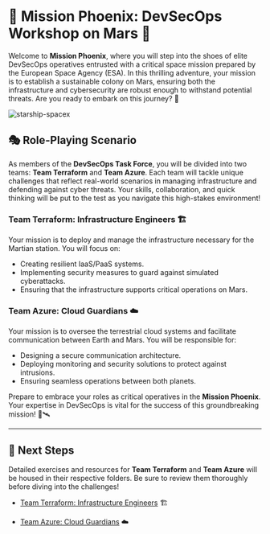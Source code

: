# 🚀 **Mission Phoenix: DevSecOps Workshop on Mars** 🌌

Welcome to **Mission Phoenix**, where you will step into the shoes of elite DevSecOps operatives entrusted with a critical space mission prepared by the European Space Agency (ESA). In this thrilling adventure, your mission is to establish a sustainable colony on Mars, ensuring both the infrastructure and cybersecurity are robust enough to withstand potential threats. Are you ready to embark on this journey? 🌠

![starship-spacex](https://github.com/user-attachments/assets/935ecba7-2b2f-4a3e-a1d2-e92f6dd0614c)

## 🎭 **Role-Playing Scenario**

As members of the **DevSecOps Task Force**, you will be divided into two teams: **Team Terraform** and **Team Azure**. Each team will tackle unique challenges that reflect real-world scenarios in managing infrastructure and defending against cyber threats. Your skills, collaboration, and quick thinking will be put to the test as you navigate this high-stakes environment!

### **Team Terraform: Infrastructure Engineers 🏗️**
Your mission is to deploy and manage the infrastructure necessary for the Martian station. You will focus on:
- Creating resilient IaaS/PaaS systems.
- Implementing security measures to guard against simulated cyberattacks.
- Ensuring that the infrastructure supports critical operations on Mars.

### **Team Azure: Cloud Guardians ☁️**
Your mission is to oversee the terrestrial cloud systems and facilitate communication between Earth and Mars. You will be responsible for:
- Designing a secure communication architecture.
- Deploying monitoring and security solutions to protect against intrusions.
- Ensuring seamless operations between both planets.

Prepare to embrace your roles as critical operatives in the **Mission Phoenix**. Your expertise in DevSecOps is vital for the success of this groundbreaking mission! 🌌🛰️

---

## 📂 **Next Steps**

Detailed exercises and resources for **Team Terraform** and **Team Azure** will be housed in their respective folders. Be sure to review them thoroughly before diving into the challenges!

- [Team Terraform: Infrastructure Engineers](Infrastructure_Workshop/Terraform/README.md) 🏗️

- [Team Azure: Cloud Guardians](Infrastructure_Workshop/Azure_CLI/README.md) ☁️
